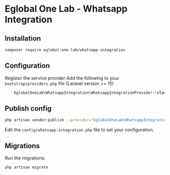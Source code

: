 # Eglobal One Lab - Whatsapp Integration

## Installation

```bash
composer require eglobal-one-lab/whatsapp-integration
```

## Configuration

Register the service provider
Add the following to your `bootstrap/providers.php` file (Laravel version >= 11):
```php
    EglobalOneLab\WhatsappIntegration\WhatsappIntegrationProvider::class,
```


## Publish config

```bash
php artisan vendor:publish --provider="EglobalOneLab\WhatsappIntegration\WhatsappIntegrationProvider"
```

Edit the `config/whatsapp-integration.php` file to set your configuration.

## Migrations

Run the migrations:

```bash
php artisan migrate
```



